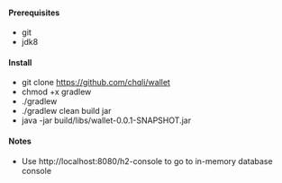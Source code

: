 #### Prerequisites
- git
- jdk8
#### Install
- git clone https://github.com/chqli/wallet
- chmod +x gradlew
- ./gradlew
- ./gradlew clean build jar
- java -jar build/libs/wallet-0.0.1-SNAPSHOT.jar
#### Notes
- Use http://localhost:8080/h2-console to go to in-memory database console
